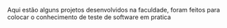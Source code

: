 Aqui estão alguns projetos desenvolvidos na faculdade, foram feitos para colocar o conhecimento de teste de software em pratica 
